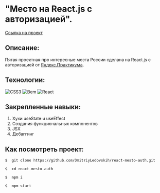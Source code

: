 # "Место на React.js c авторизацией".

[Ссылка на проект](https://dmitriyledovskih.github.io/react-mesto-auth)

## Описание:

Пятая проектная про интересные места России сделана на React.js с авторизацией от [Яндекс.Практикума](https://practicum.yandex.ru/).

## Технологии:

![CSS3](https://img.shields.io/badge/CSS3-333?style=for-the-badge&logo=css3&logoColor=1572B6)
![Bem](https://img.shields.io/badge/-Бэм-333?style=for-the-badge&logo=bem&logoColor=fff)
![React](https://img.shields.io/badge/React-333?style=for-the-badge&logo=react&logoColor=60dff4)

## Закрепленные навыки:

1. Хуки useState и useEffect
2. Создания функциональных компонентов
3. JSX
4. Дебаггинг

## Как посмотреть проект:

```
$  git clone https://github.com/DmitriyLedovskih/react-mesto-auth.git
```

```
$  cd react-mesto-auth
```

```
$  npm i
```

```
$  npm start
```
